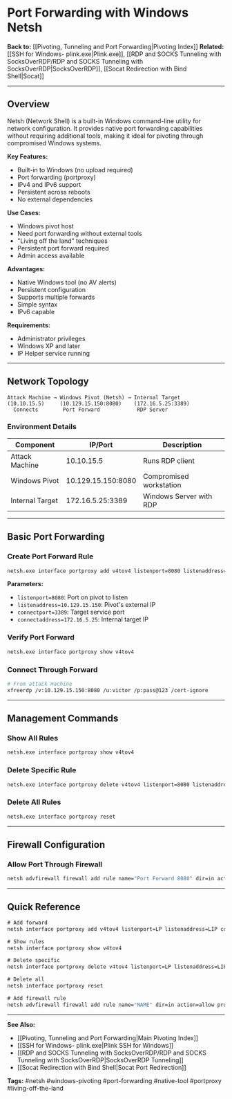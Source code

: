 # Port Forwarding with Windows Netsh

**Back to:** [[Pivoting, Tunneling and Port Forwarding|Pivoting Index]]
**Related:** [[SSH for Windows- plink.exe|Plink.exe]], [[RDP and SOCKS Tunneling with SocksOverRDP/RDP and SOCKS Tunneling with SocksOverRDP|SocksOverRDP]], [[Socat Redirection with Bind Shell|Socat]]

---

## Overview

Netsh (Network Shell) is a built-in Windows command-line utility for network configuration. It provides native port forwarding capabilities without requiring additional tools, making it ideal for pivoting through compromised Windows systems.

**Key Features:**
- Built-in to Windows (no upload required)
- Port forwarding (portproxy)
- IPv4 and IPv6 support
- Persistent across reboots
- No external dependencies

**Use Cases:**
- Windows pivot host
- Need port forwarding without external tools
- "Living off the land" techniques
- Persistent port forward required
- Admin access available

**Advantages:**
- Native Windows tool (no AV alerts)
- Persistent configuration
- Supports multiple forwards
- Simple syntax
- IPv6 capable

**Requirements:**
- Administrator privileges
- Windows XP and later
- IP Helper service running

---

## Network Topology

```
Attack Machine → Windows Pivot (Netsh) → Internal Target
(10.10.15.5)     (10.129.15.150:8080)    (172.16.5.25:3389)
  Connects        Port Forward            RDP Server
```

### Environment Details

| Component | IP/Port | Description |
|-----------|---------|-------------|
| Attack Machine | 10.10.15.5 | Runs RDP client |
| Windows Pivot | 10.129.15.150:8080 | Compromised workstation |
| Internal Target | 172.16.5.25:3389 | Windows Server with RDP |

---

## Basic Port Forwarding

### Create Port Forward Rule

```cmd
netsh.exe interface portproxy add v4tov4 listenport=8080 listenaddress=10.129.15.150 connectport=3389 connectaddress=172.16.5.25
```

**Parameters:**
- `listenport=8080`: Port on pivot to listen
- `listenaddress=10.129.15.150`: Pivot's external IP
- `connectport=3389`: Target service port
- `connectaddress=172.16.5.25`: Internal target IP

### Verify Port Forward

```cmd
netsh.exe interface portproxy show v4tov4
```

### Connect Through Forward

```bash
# From attack machine
xfreerdp /v:10.129.15.150:8080 /u:victor /p:pass@123 /cert-ignore
```

---

## Management Commands

### Show All Rules

```cmd
netsh.exe interface portproxy show v4tov4
```

### Delete Specific Rule

```cmd
netsh.exe interface portproxy delete v4tov4 listenport=8080 listenaddress=10.129.15.150
```

### Delete All Rules

```cmd
netsh.exe interface portproxy reset
```

---

## Firewall Configuration

### Allow Port Through Firewall

```cmd
netsh advfirewall firewall add rule name="Port Forward 8080" dir=in action=allow protocol=TCP localport=8080
```

---

## Quick Reference

```cmd
# Add forward
netsh interface portproxy add v4tov4 listenport=LP listenaddress=LIP connectport=CP connectaddress=CIP

# Show rules
netsh interface portproxy show v4tov4

# Delete specific
netsh interface portproxy delete v4tov4 listenport=LP listenaddress=LIP

# Delete all
netsh interface portproxy reset

# Add firewall rule
netsh advfirewall firewall add rule name="NAME" dir=in action=allow protocol=TCP localport=PORT
```

---

**See Also:**
- [[Pivoting, Tunneling and Port Forwarding|Main Pivoting Index]]
- [[SSH for Windows- plink.exe|Plink SSH for Windows]]
- [[RDP and SOCKS Tunneling with SocksOverRDP/RDP and SOCKS Tunneling with SocksOverRDP|SocksOverRDP Tunneling]]
- [[Socat Redirection with Bind Shell|Socat Port Redirection]]

**Tags:** #netsh #windows-pivoting #port-forwarding #native-tool #portproxy #living-off-the-land